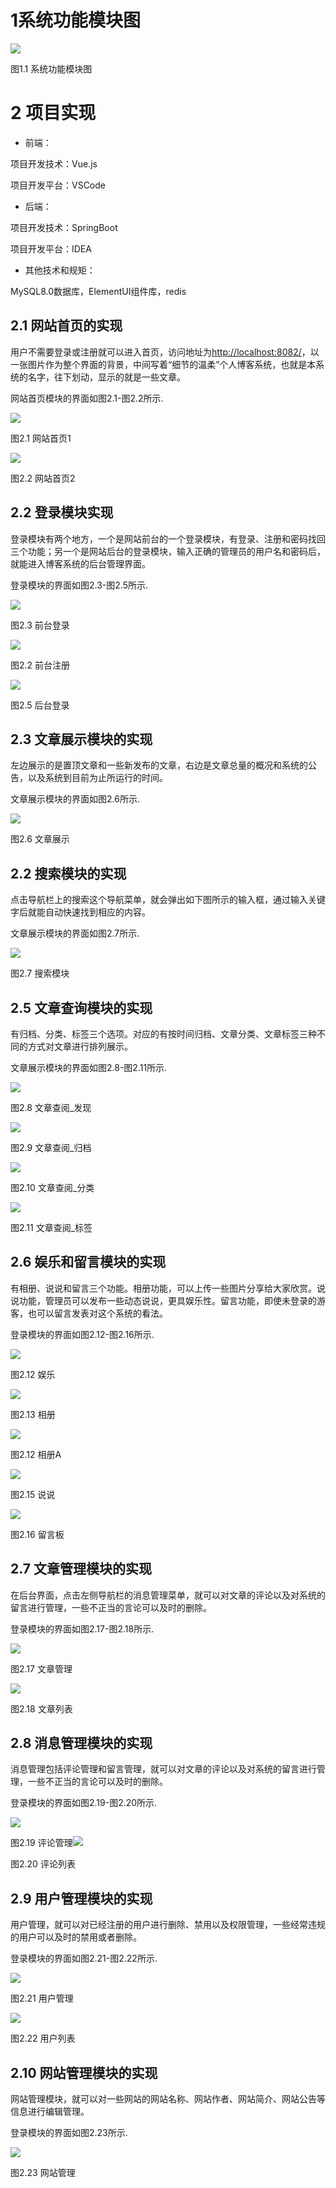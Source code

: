 # 1系统功能模块图
![](media/image1.png)

图1.1 系统功能模块图

# 2 项目实现

- 前端：

项目开发技术：Vue.js

项目开发平台：VSCode

- 后端：

项目开发技术：SpringBoot

项目开发平台：IDEA

- 其他技术和规矩：

MySQL8.0数据库，ElementUI组件库，redis

## 2.1 网站首页的实现

用户不需要登录或注册就可以进入首页，访问地址为<http://localhost:8082/>，以一张图片作为整个界面的背景，中间写着“细节的温柔”个人博客系统，也就是本系统的名字，往下划动，显示的就是一些文章。

网站首页模块的界面如图2.1-图2.2所示.

![](media/image2.png)

图2.1 网站首页1

![](media/image3.png)

图2.2 网站首页2

## 2.2 登录模块实现

登录模块有两个地方，一个是网站前台的一个登录模块，有登录、注册和密码找回三个功能；另一个是网站后台的登录模块，输入正确的管理员的用户名和密码后，就能进入博客系统的后台管理界面。

登录模块的界面如图2.3-图2.5所示.

![](media/image4.png)

图2.3 前台登录

![](media/image5.png)

图2.2 前台注册

![](media/image6.png)

图2.5 后台登录

## 2.3 文章展示模块的实现

左边展示的是置顶文章和一些新发布的文章，右边是文章总量的概况和系统的公告，以及系统到目前为止所运行的时间。

文章展示模块的界面如图2.6所示.

![](media/image7.png)

图2.6 文章展示

## 2.2 搜索模块的实现

点击导航栏上的搜索这个导航菜单，就会弹出如下图所示的输入框，通过输入关键字后就能自动快速找到相应的内容。

文章展示模块的界面如图2.7所示.

![](media/image8.png)

图2.7 搜索模块

## 2.5 文章查询模块的实现

有归档、分类、标签三个选项。对应的有按时间归档、文章分类、文章标签三种不同的方式对文章进行排列展示。

文章展示模块的界面如图2.8-图2.11所示.

![](media/image9.png)

图2.8 文章查阅_发现

![](media/image10.png)

图2.9 文章查阅_归档

![](media/image11.png)

图2.10 文章查阅_分类

![](media/image12.png)

图2.11 文章查阅_标签

## 2.6 娱乐和留言模块的实现

有相册、说说和留言三个功能。相册功能，可以上传一些图片分享给大家欣赏。说说功能，管理员可以发布一些动态说说，更具娱乐性。留言功能，即使未登录的游客，也可以留言发表对这个系统的看法。

登录模块的界面如图2.12-图2.16所示.

![](media/image13.png)

图2.12 娱乐

![](media/image14.png)

图2.13 相册

![](media/image15.png)

图2.12 相册A

![](media/image16.png)

图2.15 说说

![](media/image17.png)

图2.16 留言板

## 2.7 文章管理模块的实现

在后台界面，点击左侧导航栏的消息管理菜单，就可以对文章的评论以及对系统的留言进行管理，一些不正当的言论可以及时的删除。

登录模块的界面如图2.17-图2.18所示.

![](media/image18.png)

图2.17 文章管理

![](media/image19.png)

图2.18 文章列表

## 2.8 消息管理模块的实现

消息管理包括评论管理和留言管理，就可以对文章的评论以及对系统的留言进行管理，一些不正当的言论可以及时的删除。

登录模块的界面如图2.19-图2.20所示.

![](media/image20.png)

图2.19 评论管理![](media/image21.png)

图2.20 评论列表

## 2.9 用户管理模块的实现

用户管理，就可以对已经注册的用户进行删除、禁用以及权限管理，一些经常违规的用户可以及时的禁用或者删除。

登录模块的界面如图2.21-图2.22所示.

![](media/image22.png)

图2.21 用户管理

![](media/image23.png)

图2.22 用户列表

## 2.10 网站管理模块的实现

网站管理模块，就可以对一些网站的网站名称、网站作者、网站简介、网站公告等信息进行编辑管理。

登录模块的界面如图2.23所示.

![](media/image24.png)

图2.23 网站管理
